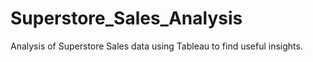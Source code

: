 # Superstore_Sales_Analysis
Analysis of Superstore Sales data using Tableau to find useful insights.
